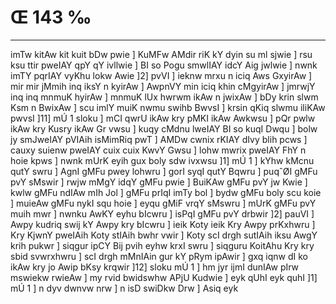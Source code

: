 # Œ 143 ‰
---
imTw kitAw kit kuit bDw pwie ] KuMFw AMdir riK kY dyin su ml sjwie
] rsu ksu ttir pweIAY qpY qY ivllwie ] BI so Pogu smwlIAY idcY Aig
jwlwie ] nwnk imTY pqrIAY vyKhu lokw Awie ]2] pvVI ] ieknw mrxu n
iciq Aws GxyirAw ] mir mir jMmih inq iksY n kyirAw ] AwpnVY min
iciq khin cMgyirAw ] jmrwjY inq inq mnmuK hyirAw ] mnmuK lUx
hwrwm ikAw n jwixAw ] bDy krin slwm Ksm n BwixAw ] scu imlY muiK
nwmu swihb BwvsI ] krsin qKiq slwmu iliKAw pwvsI ]11] mÚ 1 sloku
] mCI qwrU ikAw kry pMKI ikAw Awkwsu ] pQr pwlw ikAw kry Kusry ikAw
Gr vwsu ] kuqy cMdnu lweIAY BI so kuqI Dwqu ] bolw jy smJweIAY pVIAih
isMimRiq pwT ] AMDw cwnix rKIAY dIvy blih pcws ] cauxy suienw pweIAY
cuix cuix KwvY Gwsu ] lohw mwrix pweIAY FhY n hoie kpws ] nwnk mUrK
eyih gux boly sdw ivxwsu ]1] mÚ 1 ] kYhw kMcnu qutY swru ] AgnI gMFu
pwey lohwru ] gorI syqI qutY Bqwru ] puqˆØI gMFu pvY sMswir ] rwjw mMgY idqY
gMFu pwie ] BuiKAw gMFu pvY jw Kwie ] kwlw gMFu ndIAw mIh Jol ] gMFu
prIqI imTy bol ] bydw gMFu boly scu koie ] muieAw gMFu nykI squ hoie ] eyqu
gMiF vrqY sMswru ] mUrK gMFu pvY muih mwr ] nwnku AwKY eyhu bIcwru ]
isPqI gMFu pvY drbwir ]2] pauVI ] Awpy kudriq swij kY Awpy kry bIcwru
] ieik Koty ieik Kry Awpy prKxhwru ] Kry KjwnY pweIAih Koty stIAih
bwhr vwir ] Koty scI drgh sutIAih iksu AwgY krih pukwr ] siqgur
ipCY Bij pvih eyhw krxI swru ] siqguru KoitAhu Kry kry sbid svwrxhwru
] scI drgh mMnIAin gur kY pRym ipAwir ] gxq iqnw dI ko ikAw kry jo
Awip bKsy krqwir ]12] sloku mÚ 1 ] hm jyr ijmI dunIAw pIrw
mswiekw rwieAw ] my rvid bwidswhw APjU Kudwie ] eyk qUhI eyk quhI
]1] mÚ 1 ] n dyv dwnvw nrw ] n isD swiDkw Drw ] Asiq eyk
####
